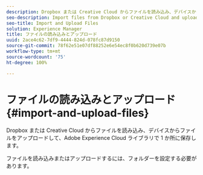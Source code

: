 ```yaml
---
description: Dropbox または Creative Cloud からファイルを読み込み、デバイスからファイルをアップロードして、Adobe Experience Cloud ライブラリで 1 か所に保存します。
seo-description: Import files from Dropbox or Creative Cloud and upload files from your devicce to manage and store them in one location in the Adobe Experience Cloud Library.
seo-title: Import and Upload Files
solution: Experience Manager
title: ファイルの読み込みとアップロード
uuid: 2ace4c62-7df9-4444-824d-078fc87d9150
source-git-commit: 78f62e51e07df88252e6e54ec8f0b620d739e07b
workflow-type: tm+mt
source-wordcount: '75'
ht-degree: 100%

---
```



# ファイルの読み込みとアップロード{#import-and-upload-files}

Dropbox または Creative Cloud からファイルを読み込み、デバイスからファイルをアップロードして、Adobe Experience Cloud ライブラリで 1 か所に保存します。

ファイルを読み込みまたはアップロードするには、フォルダーを設定する必要があります。
